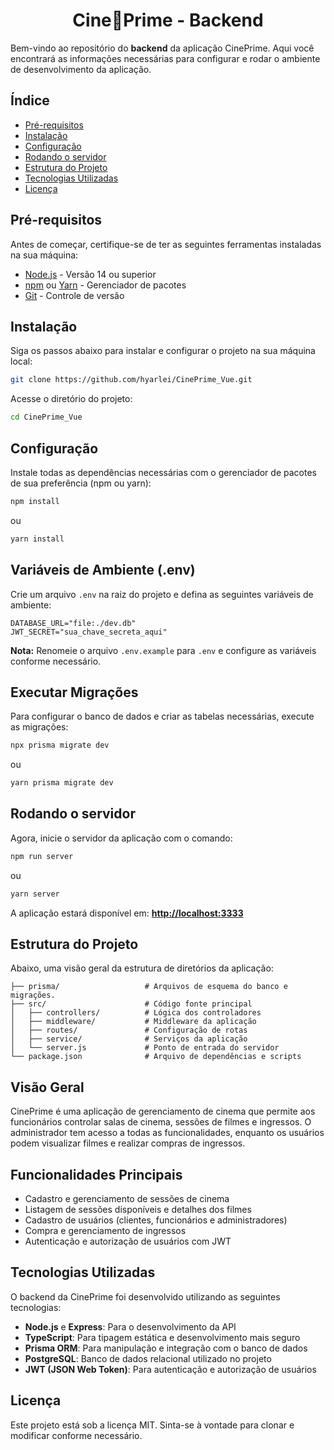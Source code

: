 <h1 align="center">Cine🍿Prime - Backend</h1>

Bem-vindo ao repositório do **backend** da aplicação CinePrime. Aqui você encontrará as informações necessárias para configurar e rodar o ambiente de desenvolvimento da aplicação.

## Índice

- [Pré-requisitos](#pré-requisitos)
- [Instalação](#instalação)
- [Configuração](#configuração)
- [Rodando o servidor](#rodando-o-servidor)
- [Estrutura do Projeto](#estrutura-do-projeto)
- [Tecnologias Utilizadas](#tecnologias-utilizadas)
- [Licença](#licença)

## Pré-requisitos

Antes de começar, certifique-se de ter as seguintes ferramentas instaladas na sua máquina:

- [Node.js](https://nodejs.org/en/) - Versão 14 ou superior
- [npm](https://www.npmjs.com/) ou [Yarn](https://yarnpkg.com/) - Gerenciador de pacotes
- [Git](https://git-scm.com) - Controle de versão

## Instalação

Siga os passos abaixo para instalar e configurar o projeto na sua máquina local:

```bash
git clone https://github.com/hyarlei/CinePrime_Vue.git
```

Acesse o diretório do projeto:

```bash
cd CinePrime_Vue
```

## Configuração

Instale todas as dependências necessárias com o gerenciador de pacotes de sua preferência (npm ou yarn):

```bash
npm install
```

ou

```bash
yarn install
```

## Variáveis de Ambiente (.env)

Crie um arquivo `.env` na raiz do projeto e defina as seguintes variáveis de ambiente:

```env
DATABASE_URL="file:./dev.db"
JWT_SECRET="sua_chave_secreta_aqui"
```

**Nota:** Renomeie o arquivo `.env.example` para `.env` e configure as variáveis conforme necessário.

## Executar Migrações

Para configurar o banco de dados e criar as tabelas necessárias, execute as migrações:

```bash
npx prisma migrate dev
```

ou

```bash
yarn prisma migrate dev
```

## Rodando o servidor

Agora, inicie o servidor da aplicação com o comando:

```bash
npm run server
```

ou

```bash
yarn server
```

A aplicação estará disponível em: **[http://localhost:3333](http://localhost:3333)**

## Estrutura do Projeto

Abaixo, uma visão geral da estrutura de diretórios da aplicação:

```
├── prisma/                   # Arquivos de esquema do banco e migrações.
├── src/                      # Código fonte principal
│   ├── controllers/          # Lógica dos controladores
│   ├── middleware/           # Middleware da aplicação
│   ├── routes/               # Configuração de rotas
│   ├── service/              # Serviços da aplicação
│   └── server.js             # Ponto de entrada do servidor
└── package.json              # Arquivo de dependências e scripts
```

## Visão Geral

CinePrime é uma aplicação de gerenciamento de cinema que permite aos funcionários controlar salas de cinema, sessões de filmes e ingressos. O administrador tem acesso a todas as funcionalidades, enquanto os usuários podem visualizar filmes e realizar compras de ingressos.

## Funcionalidades Principais

- Cadastro e gerenciamento de sessões de cinema
- Listagem de sessões disponíveis e detalhes dos filmes
- Cadastro de usuários (clientes, funcionários e administradores)
- Compra e gerenciamento de ingressos
- Autenticação e autorização de usuários com JWT

## Tecnologias Utilizadas

O backend da CinePrime foi desenvolvido utilizando as seguintes tecnologias:

- **Node.js** e **Express**: Para o desenvolvimento da API
- **TypeScript**: Para tipagem estática e desenvolvimento mais seguro
- **Prisma ORM**: Para manipulação e integração com o banco de dados
- **PostgreSQL**: Banco de dados relacional utilizado no projeto
- **JWT (JSON Web Token)**: Para autenticação e autorização de usuários

## Licença

Este projeto está sob a licença MIT. Sinta-se à vontade para clonar e modificar conforme necessário.
